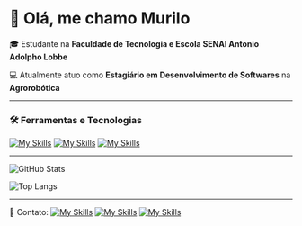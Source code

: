 # 👋 Olá, me chamo Murilo

🎓 Estudante na **Faculdade de Tecnologia e Escola SENAI Antonio Adolpho Lobbe**

💻 Atualmente atuo como **Estagiário em Desenvolvimento de Softwares** na **Agrorobótica**  

---

### 🛠️ Ferramentas e Tecnologias

[![My Skills](https://skillicons.dev/icons?i=java,python,flutter,dart)](https://github.com/Murilo-Herrick)
[![My Skills](https://skillicons.dev/icons?i=docker,firebase,gcp,git,github)](https://github.com/Murilo-Herrick)
[![My Skills](https://skillicons.dev/icons?i=html,css,javascript,mysql,sqlite,react)](https://github.com/Murilo-Herrick)


---

![GitHub Stats](https://github-readme-stats.vercel.app/api?username=Murilo-Herrick&show_icons=true&theme=dark)

![Top Langs](https://github-readme-stats.vercel.app/api/top-langs/?username=Murilo-Herrick&layout=compact&theme=dark)

---

🔗 Contato: 
[![My Skills](https://skillicons.dev/icons?i=linkedin)](https://www.linkedin.com/in/murilo-herrick-571a93334/)
[![My Skills](https://skillicons.dev/icons?i=instagram)](https://www.instagram.com/murilo.hrk)
[![My Skills](https://skillicons.dev/icons?i=gmail)](mailto:muriloherrick@gmail.com)

<!--
Murilo-Herrick/Murilo-Herrick is a ✨ special ✨ repository because its `README.md` (this file) appears on your GitHub profile.
-->
